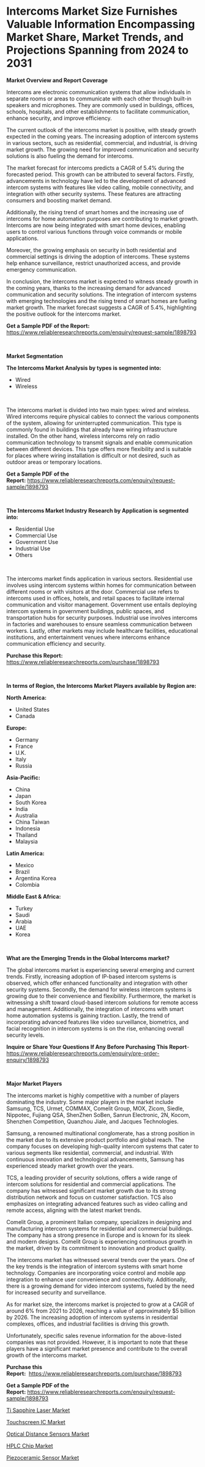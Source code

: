 <p><h1>Intercoms Market Size Furnishes Valuable Information Encompassing Market Share, Market Trends, and Projections Spanning from 2024 to 2031</h1></p><p><strong>Market Overview and Report Coverage</strong></p>
<p><p>Intercoms are electronic communication systems that allow individuals in separate rooms or areas to communicate with each other through built-in speakers and microphones. They are commonly used in buildings, offices, schools, hospitals, and other establishments to facilitate communication, enhance security, and improve efficiency.</p><p>The current outlook of the intercoms market is positive, with steady growth expected in the coming years. The increasing adoption of intercom systems in various sectors, such as residential, commercial, and industrial, is driving market growth. The growing need for improved communication and security solutions is also fueling the demand for intercoms.</p><p>The market forecast for intercoms predicts a CAGR of 5.4% during the forecasted period. This growth can be attributed to several factors. Firstly, advancements in technology have led to the development of advanced intercom systems with features like video calling, mobile connectivity, and integration with other security systems. These features are attracting consumers and boosting market demand.</p><p>Additionally, the rising trend of smart homes and the increasing use of intercoms for home automation purposes are contributing to market growth. Intercoms are now being integrated with smart home devices, enabling users to control various functions through voice commands or mobile applications.</p><p>Moreover, the growing emphasis on security in both residential and commercial settings is driving the adoption of intercoms. These systems help enhance surveillance, restrict unauthorized access, and provide emergency communication.</p><p>In conclusion, the intercoms market is expected to witness steady growth in the coming years, thanks to the increasing demand for advanced communication and security solutions. The integration of intercom systems with emerging technologies and the rising trend of smart homes are fueling market growth. The market forecast suggests a CAGR of 5.4%, highlighting the positive outlook for the intercoms market.</p></p>
<p><strong>Get a Sample PDF of the Report:</strong> <a href="https://www.reliableresearchreports.com/enquiry/request-sample/1898793">https://www.reliableresearchreports.com/enquiry/request-sample/1898793</a></p>
<p>&nbsp;</p>
<p><strong>Market Segmentation</strong></p>
<p><strong>The Intercoms Market Analysis by types is segmented into:</strong></p>
<p><ul><li>Wired</li><li>Wireless</li></ul></p>
<p>&nbsp;</p>
<p><p>The intercoms market is divided into two main types: wired and wireless. Wired intercoms require physical cables to connect the various components of the system, allowing for uninterrupted communication. This type is commonly found in buildings that already have wiring infrastructure installed. On the other hand, wireless intercoms rely on radio communication technology to transmit signals and enable communication between different devices. This type offers more flexibility and is suitable for places where wiring installation is difficult or not desired, such as outdoor areas or temporary locations.</p></p>
<p><strong>Get a Sample PDF of the Report:</strong>&nbsp;<a href="https://www.reliableresearchreports.com/enquiry/request-sample/1898793">https://www.reliableresearchreports.com/enquiry/request-sample/1898793</a></p>
<p>&nbsp;</p>
<p><strong>The Intercoms Market Industry Research by Application is segmented into:</strong></p>
<p><ul><li>Residential Use</li><li>Commercial Use</li><li>Government Use</li><li>Industrial Use</li><li>Others</li></ul></p>
<p>&nbsp;</p>
<p><p>The intercoms market finds application in various sectors. Residential use involves using intercom systems within homes for communication between different rooms or with visitors at the door. Commercial use refers to intercoms used in offices, hotels, and retail spaces to facilitate internal communication and visitor management. Government use entails deploying intercom systems in government buildings, public spaces, and transportation hubs for security purposes. Industrial use involves intercoms in factories and warehouses to ensure seamless communication between workers. Lastly, other markets may include healthcare facilities, educational institutions, and entertainment venues where intercoms enhance communication efficiency and security.</p></p>
<p><strong>Purchase this Report:</strong>&nbsp; <a href="https://www.reliableresearchreports.com/purchase/1898793">https://www.reliableresearchreports.com/purchase/1898793</a></p>
<p>&nbsp;</p>
<p><strong>In terms of Region, the Intercoms Market Players available by Region are:</strong></p>
<p>
    <p> <strong> North America: </strong>
        <ul>
            <li>United States</li>
            <li>Canada</li>
        </ul>
        </p> 
    <p> <strong> Europe: </strong>
        <ul>
            <li>Germany</li>
            <li>France</li>
            <li>U.K.</li>
            <li>Italy</li>
            <li>Russia</li>
        </ul>
        </p> 
    <p> <strong> Asia-Pacific: </strong>
        <ul>
            <li>China</li>
            <li>Japan</li>
            <li>South Korea</li>
            <li>India</li>
            <li>Australia</li>
            <li>China Taiwan</li>
            <li>Indonesia</li>
            <li>Thailand</li>
            <li>Malaysia</li>
        </ul>
        </p> 
    <p> <strong> Latin America: </strong>
        <ul>
            <li>Mexico</li>
            <li>Brazil</li>
            <li>Argentina Korea</li>
            <li>Colombia</li>
        </ul>
        </p> 
    <p> <strong> Middle East & Africa: </strong>
        <ul>
            <li>Turkey</li>
            <li>Saudi</li>
            <li>Arabia</li>
            <li>UAE</li>
            <li>Korea</li>
        </ul>
    </p>
    </p>
<p>&nbsp;</p>
<p><strong>What are the Emerging Trends in the Global Intercoms market?</strong></p>
<p><p>The global intercoms market is experiencing several emerging and current trends. Firstly, increasing adoption of IP-based intercom systems is observed, which offer enhanced functionality and integration with other security systems. Secondly, the demand for wireless intercom systems is growing due to their convenience and flexibility. Furthermore, the market is witnessing a shift toward cloud-based intercom solutions for remote access and management. Additionally, the integration of intercoms with smart home automation systems is gaining traction. Lastly, the trend of incorporating advanced features like video surveillance, biometrics, and facial recognition in intercom systems is on the rise, enhancing overall security levels.</p></p>
<p><strong>Inquire or Share Your Questions If Any Before Purchasing This Report</strong>- <a href="https://www.reliableresearchreports.com/enquiry/pre-order-enquiry/1898793">https://www.reliableresearchreports.com/enquiry/pre-order-enquiry/1898793</a></p>
<p>&nbsp;</p>
<p><strong>Major Market Players</strong></p>
<p><p>The intercoms market is highly competitive with a number of players dominating the industry. Some major players in the market include Samsung, TCS, Urmet, COMMAX, Comelit Group, MOX, Zicom, Siedle, Nippotec, Fujiang QSA, ShenZhen SoBen, Sanrun Electronic, 2N, Kocom, Shenzhen Competition, Quanzhou Jiale, and Jacques Technologies.</p><p>Samsung, a renowned multinational conglomerate, has a strong position in the market due to its extensive product portfolio and global reach. The company focuses on developing high-quality intercom systems that cater to various segments like residential, commercial, and industrial. With continuous innovation and technological advancements, Samsung has experienced steady market growth over the years.</p><p>TCS, a leading provider of security solutions, offers a wide range of intercom solutions for residential and commercial applications. The company has witnessed significant market growth due to its strong distribution network and focus on customer satisfaction. TCS also emphasizes on integrating advanced features such as video calling and remote access, aligning with the latest market trends.</p><p>Comelit Group, a prominent Italian company, specializes in designing and manufacturing intercom systems for residential and commercial buildings. The company has a strong presence in Europe and is known for its sleek and modern designs. Comelit Group is experiencing continuous growth in the market, driven by its commitment to innovation and product quality.</p><p>The intercoms market has witnessed several trends over the years. One of the key trends is the integration of intercom systems with smart home technology. Companies are incorporating voice control and mobile app integration to enhance user convenience and connectivity. Additionally, there is a growing demand for video intercom systems, fueled by the need for increased security and surveillance.</p><p>As for market size, the intercoms market is projected to grow at a CAGR of around 6% from 2021 to 2026, reaching a value of approximately $5 billion by 2026. The increasing adoption of intercom systems in residential complexes, offices, and industrial facilities is driving this growth.</p><p>Unfortunately, specific sales revenue information for the above-listed companies was not provided. However, it is important to note that these players have a significant market presence and contribute to the overall growth of the intercoms market.</p></p>
<p><strong>Purchase this Report:</strong>&nbsp;&nbsp;<a href="https://www.reliableresearchreports.com/purchase/1898793">https://www.reliableresearchreports.com/purchase/1898793</a></p>
<p></p>
<p><strong>Get a Sample PDF of the Report:</strong>&nbsp;<a href="https://www.reliableresearchreports.com/enquiry/request-sample/1898793">https://www.reliableresearchreports.com/enquiry/request-sample/1898793</a></p>
<p><p><a href="https://github.com/elizabethdagraca/Market-Research-Report-List-1/blob/main/ti-sapphire-laser-market.md">Ti Sapphire Laser Market</a></p><p><a href="https://github.com/lababdou/Market-Research-Report-List-1/blob/main/touchscreen-ic-market.md">Touchscreen IC Market</a></p><p><a href="https://github.com/khayangel/Market-Research-Report-List-1/blob/main/optical-distance-sensors-market.md">Optical Distance Sensors Market</a></p><p><a href="https://github.com/antony131rp/Market-Research-Report-List-1/blob/main/hplc-chip-market.md">HPLC Chip Market</a></p><p><a href="https://github.com/indrystar/Market-Research-Report-List-1/blob/main/piezoceramic-sensor-market.md">Piezoceramic Sensor Market</a></p></p>